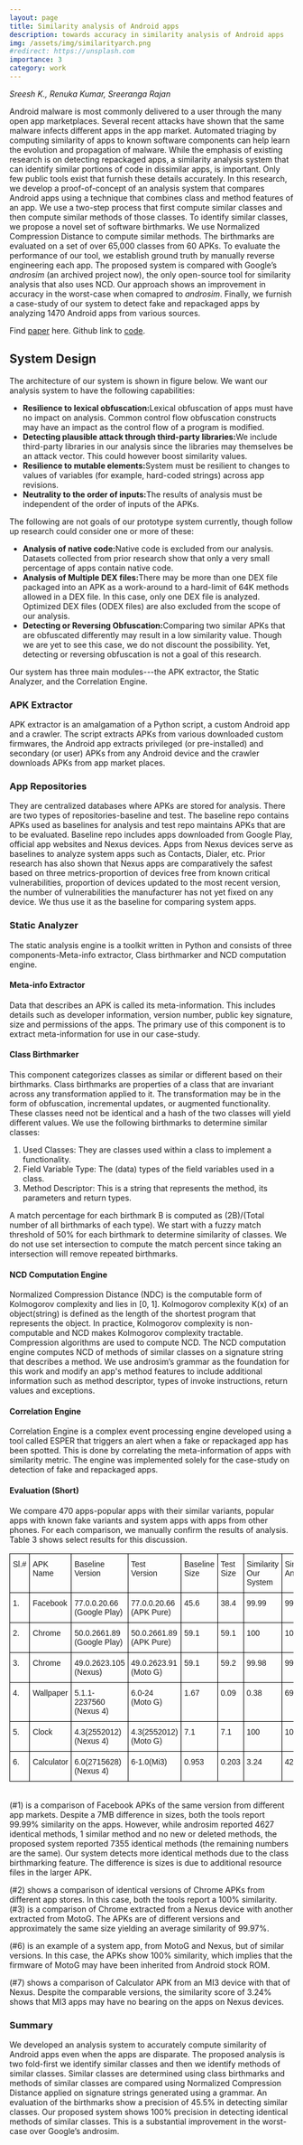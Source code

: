 ```yaml
---
layout: page
title: Similarity analysis of Android apps
description: towards accuracy in similarity analysis of Android apps
img: /assets/img/similarityarch.png
#redirect: https://unsplash.com
importance: 3
category: work
---
```


*Sreesh K., Renuka Kumar, Sreeranga Rajan*

Android malware is most commonly delivered to a user through the many open app marketplaces. Several recent attacks have shown that the same malware infects different apps in the app market. Automated triaging by computing similarity of apps to known software components can help learn the evolution and propagation of malware. While the emphasis of existing research is on detecting repackaged apps, a similarity analysis system that can identify similar portions of code in dissimilar apps, is important. Only few public tools exist that furnish these details accurately. In this research, we develop a proof-of-concept of an analysis system that compares Android apps using a technique that combines class and method features of an app. We use a two-step process that first compute similar classes and then compute similar methods of those classes. To identify similar classes, we propose a novel set of software birthmarks. We use Normalized Compression Distance to compute similar methods. The birthmarks are evaluated on a set of over 65,000 classes from 60 APKs. To evaluate the performance of our tool, we establish ground truth by manually reverse engineering each app. The proposed system is compared with Google’s *androsim* (an archived project now), the only open-source tool for similarity analysis that also uses NCD. Our approach shows an improvement in accuracy in the worst-case when comapred to *androsim*. Finally, we furnish a case-study of our system to detect fake and repackaged apps by analyzing 1470 Android apps from various sources.

Find [paper](https://link.springer.com/content/pdf/10.1007%2F978-3-030-05171-6.pdf) here. Github link to [code](https://github.com/sreeshk692/SimDroid).


## System Design

The architecture of our system is shown in figure below. We want our analysis system to have the following capabilities:
<ul>
    <li><b>Resilience to lexical obfuscation:</b>Lexical obfuscation of apps must have no impact on analysis. Common control flow obfuscation constructs may have an impact as the control flow of a program is modified.</li>
    <li><b>Detecting plausible attack through third-party libraries:</b>We include third-party libraries in our analysis since the libraries may themselves be an attack vector. This could however boost similarity values.</li>
    <li><b>Resilience to mutable elements:</b>System must be resilient to changes to values of variables (for example, hard-coded strings) across app revisions.</li>
    <li><b>Neutrality to the order of inputs:</b>The results of analysis must be independent of the order of inputs of the APKs.</li>
</ul>
The following are not goals of our prototype system currently, though follow up research could consider one or more of these:
<ul>
    <li><b>Analysis of native code:</b>Native code is excluded from our analysis. Datasets collected from prior research show that only a very small percentage of apps contain native code.</li>
    <li><b>Analysis of Multiple DEX files:</b>There may be more than one DEX file packaged into an APK as a work-around to a hard-limit of 64K methods allowed in a DEX file. In this case, only one DEX file is analyzed. Optimized DEX files (ODEX files) are also excluded from the scope of our analysis.</li>
    <li><b>Detecting or Reversing Obfuscation:</b>Comparing two similar APKs that are obfuscated differently may result in a low similarity value. Though we are yet to see this case, we do not discount the possibility. Yet, detecting or reversing obfuscation is not a goal of this research.</li>
</ul>

<div class="row">
    <div class="col-sm mt-2 mt-md-0">
        <img class="img-fluid rounded z-depth-1" src="{{ '/assets/img/similarityarch.png' | relative_url }}" alt="" title="architecture of similarity analysis engine"/>
    </div>
</div>
<div class="caption">
	Our system has three main modules---the APK extractor, the Static Analyzer, and the Correlation Engine. 
</div>

### APK Extractor
APK extractor is an amalgamation of a Python script, a custom Android app and a crawler. The script extracts APKs from various downloaded custom firmwares, the Android app extracts privileged (or pre-installed) and secondary (or user) APKs from any Android device and the crawler downloads APKs from app market places.

### App Repositories
They are centralized databases where APKs are stored for analysis. There are two types of repositories-baseline and test. The baseline repo contains APKs used as baselines for analysis and test repo maintains APKs that are to be evaluated. Baseline repo includes apps downloaded from Google Play, official app websites and Nexus devices. Apps from Nexus devices serve as baselines to analyze system apps such as Contacts, Dialer, etc. Prior research has also shown that Nexus apps are comparatively the safest based on three metrics-proportion of devices free from known critical vulnerabilities, proportion of devices updated to the most recent version, the number of vulnerabilities the manufacturer has not yet fixed on any device. We thus use it as the baseline for comparing system apps.

### Static Analyzer
The static analysis engine is a toolkit written in Python and consists of three components-Meta-info extractor, Class birthmarker and NCD computation engine.

#### Meta-info Extractor
Data that describes an APK is called its meta-information. This includes details such as developer information, version number, public key signature, size and permissions of the apps. The primary use of this component is to extract meta-information for use in our case-study.

#### Class Birthmarker
This component categorizes classes as similar or different based on their birthmarks. Class birthmarks are properties of a class that are invariant across any transformation applied to it. The transformation may be in the form of obfuscation, incremental updates, or augmented functionality. These classes need not be identical and a hash of the two classes will yield different values. We use the following birthmarks to determine similar classes:
1. Used Classes: They are classes used within a class to implement a functionality.
2. Field Variable Type: The (data) types of the field variables used in a class.
3. Method Descriptor: This is a string that represents the method, its parameters and return types.

A match percentage for each birthmark B is computed as (2B)/(Total number of all birthmarks of each type). We start with a fuzzy match threshold of 50% for each birthmark to determine similarity of classes. We do not use set intersection to compute the match percent since taking an intersection will remove repeated birthmarks.


#### NCD Computation Engine

Normalized Compression Distance (NDC) is the computable form of Kolmogorov complexity and lies in [0, 1]. Kolmogorov complexity K(x) of an object(string) is defined as the length of the shortest program that represents the object. In practice, Kolmogorov complexity is non-computable and NCD makes Kolmogorov complexity tractable. Compression algorithms are used to compute NCD. The NCD computation engine computes NCD of methods of similar classes on a signature string that describes a method. We use androsim’s grammar as the foundation for this work and modify an app's  method features to include additional information such as method descriptor, types of invoke instructions, return values and exceptions.

#### Correlation Engine
Correlation Engine is a complex event processing engine developed using a tool called ESPER that triggers an alert when a fake or repackaged app has been spotted. This is done by correlating the meta-information of apps with similarity metric. The engine was implemented solely for the case-study on detection of fake and repackaged apps.

#### Evaluation (Short)
We compare 470 apps-popular apps with their similar variants, popular apps with known fake variants and system apps with apps from other phones. For each comparison, we manually confirm the results of analysis. Table 3 shows select results for this discussion.

<style type="text/css">
.tg  {border-collapse:collapse;border-spacing:0;}
.tg td{border-color:black;border-style:solid;border-width:1px;font-family:Arial, sans-serif;font-size:14px;
  overflow:hidden;padding:10px 5px;word-break:normal;}
.tg th{border-color:black;border-style:solid;border-width:1px;font-family:Arial, sans-serif;font-size:14px;
  font-weight:normal;overflow:hidden;padding:10px 5px;word-break:normal;}
.tg .tg-0lax{text-align:left;vertical-align:top}
</style>
<table class="tg">
<thead>
  <tr>
    <th class="tg-0lax">Sl.#</th>
    <th class="tg-0lax">APK Name</th>
    <th class="tg-0lax">Baseline<br>Version</th>
    <th class="tg-0lax">Test<br>Version</th>
    <th class="tg-0lax">Baseline<br>Size</th>
    <th class="tg-0lax">Test<br>Size</th>
    <th class="tg-0lax">Similarity<br>Our System</th>
    <th class="tg-0lax">Similarity<br>Andosim</th>
  </tr>
</thead>
<tbody>
  <tr>
    <td class="tg-0lax">1.</td>
    <td class="tg-0lax">Facebook</td>
    <td class="tg-0lax">77.0.0.20.66<br>(Google Play)</td>
    <td class="tg-0lax">77.0.0.20.66<br>(APK Pure)</td>
    <td class="tg-0lax">45.6</td>
    <td class="tg-0lax">38.4</td>
    <td class="tg-0lax">99.99</td>
    <td class="tg-0lax">99.99</td>
  </tr>
  <tr>
    <td class="tg-0lax">2.</td>
    <td class="tg-0lax">Chrome</td>
    <td class="tg-0lax">50.0.2661.89<br>(Google Play)</td>
    <td class="tg-0lax">50.0.2661.89<br>(APK Pure)</td>
    <td class="tg-0lax">59.1</td>
    <td class="tg-0lax">59.1</td>
    <td class="tg-0lax">100</td>
    <td class="tg-0lax">100</td>
  </tr>
  <tr>
    <td class="tg-0lax">3.</td>
    <td class="tg-0lax">Chrome</td>
    <td class="tg-0lax">49.0.2623.105<br>(Nexus)</td>
    <td class="tg-0lax">49.0.2623.91<br>(Moto G)</td>
    <td class="tg-0lax">59.1</td>
    <td class="tg-0lax">59.2</td>
    <td class="tg-0lax">99.98</td>
    <td class="tg-0lax">99.98</td>
  </tr>
  <tr>
    <td class="tg-0lax">4.</td>
    <td class="tg-0lax">Wallpaper</td>
    <td class="tg-0lax">5.1.1-2237560<br>(Nexus 4)</td>
    <td class="tg-0lax">6.0-24<br>(Moto G)</td>
    <td class="tg-0lax">1.67</td>
    <td class="tg-0lax">0.09</td>
    <td class="tg-0lax">0.38</td>
    <td class="tg-0lax">69.45</td>
  </tr>
  <tr>
    <td class="tg-0lax">5.</td>
    <td class="tg-0lax">Clock</td>
    <td class="tg-0lax">4.3(2552012)<br>(Nexus 4)</td>
    <td class="tg-0lax">4.3(2552012)<br>(Moto G)</td>
    <td class="tg-0lax">7.1</td>
    <td class="tg-0lax">7.1</td>
    <td class="tg-0lax">100</td>
    <td class="tg-0lax">100</td>
  </tr>
  <tr>
    <td class="tg-0lax">6.</td>
    <td class="tg-0lax">Calculator</td>
    <td class="tg-0lax">6.0(2715628)<br>(Nexus 4)</td>
    <td class="tg-0lax">6-1.0(Mi3)</td>
    <td class="tg-0lax">0.953</td>
    <td class="tg-0lax">0.203</td>
    <td class="tg-0lax">3.24</td>
    <td class="tg-0lax">42.21</td>
  </tr>
</tbody>
</table>
<br>
(#1) is a comparison of Facebook APKs of the same version from different app markets. Despite a 7MB difference in sizes, both the tools report 99.99% similarity on the apps. However, while androsim reported 4627 identical methods, 1 similar method and no new or deleted methods, the proposed system reported 7355 identical methods (the remaining numbers are the same). Our system detects more identical methods due to the class birthmarking feature. The difference is sizes is due to additional resource files in the larger APK.

(#2) shows a comparison of identical versions of Chrome APKs from different app stores. In this case, both the tools report a 100% similarity. (#3) is a comparison of Chrome extracted from a Nexus device with another extracted from MotoG. The APKs are of different versions and approximately the same size yielding an average similarity of 99.97%. 

(#6) is an example of a system app, from MotoG and Nexus, but of similar versions. In this case, the APKs show 100% similarity, which implies that the firmware of MotoG may have been inherited from Android stock ROM. 

(#7) shows a comparison of Calculator APK from an MI3 device with that of Nexus. Despite the comparable versions, the similarity score of 3.24% shows that MI3 apps may have no bearing on the apps on Nexus devices.

### Summary
We developed an analysis system to accurately compute similarity of Android apps even when the apps are disparate. The proposed analysis is two fold-first we identify similar classes and then we identify methods of similar classes. Similar classes are determined using class birthmarks and methods of similar classes are compared using Normalized Compression Distance applied on signature strings generated using a grammar. An evaluation of the birthmarks show a precision of 45.5% in detecting similar classes. Our proposed system shows 100% precision in detecting identical methods of similar classes. This is a substantial improvement in the worst-case over Google’s androsim. 
